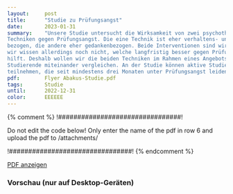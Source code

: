 ```yaml
---
layout:     post
title:      "Studie zu Prüfungsangst"
date:       2023-01-31
summary:    "Unsere Studie untersucht die Wirksamkeit von zwei psychotherapeutischen
Techniken gegen Prüfungsangst. Die eine Technik ist eher verhaltens- und körper-
bezogen, die andere eher gedankenbezogen. Beide Interventionen sind wirksam,
wir wissen allerdings noch nicht, welche langfristig besser gegen Prüfungsangst
hilft. Deshalb wollen wir die beiden Techniken im Rahmen eines Angebots für
Studierende miteinander vergleichen. An der Studie können aktive Studierende
teilnehmen, die seit mindestens drei Monaten unter Prüfungsangst leiden."
pdf:        Flyer Abakus-Studie.pdf
tags:       Studie
until:		2022-12-31
color:      EEEEEE
---
```


{% comment %}
!################################!

Do not edit the code below! Only enter the name of the pdf in row 6 and upload the pdf to /attachments/

!################################!
{% endcomment %}

<a class="btn btn-primary" href="{{ site.url }}/attachments/{{page.pdf}}">PDF anzeigen</a>

<h3>Vorschau (nur auf Desktop-Geräten)</h3>
<div class="d-none d-sm-block">
    <object data="{{ site.url }}/attachments/{{page.pdf}}" width="100%" height="1010" type='application/pdf'>
    </object>
</div>
